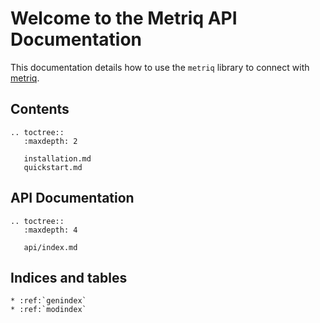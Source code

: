 # Welcome to the Metriq API Documentation

This documentation details how to use the `metriq` library to connect 
with [metriq](http://www.metriq.info). 


## Contents

```eval_rst
.. toctree::
   :maxdepth: 2

   installation.md
   quickstart.md
```


## API Documentation

```eval_rst
.. toctree::
   :maxdepth: 4

   api/index.md
```


## Indices and tables

```eval_rst
* :ref:`genindex`
* :ref:`modindex`
```
